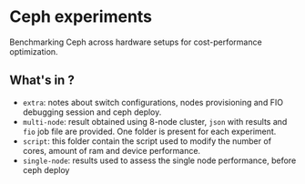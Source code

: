 # Ceph experiments

Benchmarking Ceph across hardware setups for cost-performance optimization.

## What's in ? 

- `extra`: notes about switch configurations, nodes provisioning and FIO debugging session and ceph deploy.
- `multi-node`: result obtained using 8-node cluster, `json` with results and `fio` job file are provided. One folder is present for each experiment.
- `script`: this folder contain the script used to modify the number of cores, amount of ram and device performance. 
- `single-node`: results used to assess the single node performance, before ceph deploy

